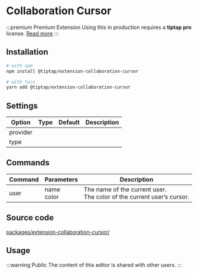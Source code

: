 # Collaboration Cursor

:::premium Premium Extension
Using this in production requires a **tiptap pro** license. [Read more](/sponsor)
:::

## Installation
```bash
# with npm
npm install @tiptap/extension-collaboration-cursor

# with Yarn
yarn add @tiptap/extension-collaboration-cursor
```

## Settings
| Option   | Type | Default | Description |
| -------- | ---- | ------- | ----------- |
| provider |      |         |             |
| type     |      |         |             |

## Commands
| Command | Parameters    | Description                                                              |
| ------- | ------------- | ------------------------------------------------------------------------ |
| user    | name<br>color | The name of the current user.<br>The color of the current user’s cursor. |

## Source code
[packages/extension-collaboration-cursor/](https://github.com/ueberdosis/tiptap-next/blob/main/packages/extension-collaboration-cursor/)

## Usage
:::warning Public
The content of this editor is shared with other users.
:::
<demo name="Extensions/CollaborationCursor" highlight="" />
